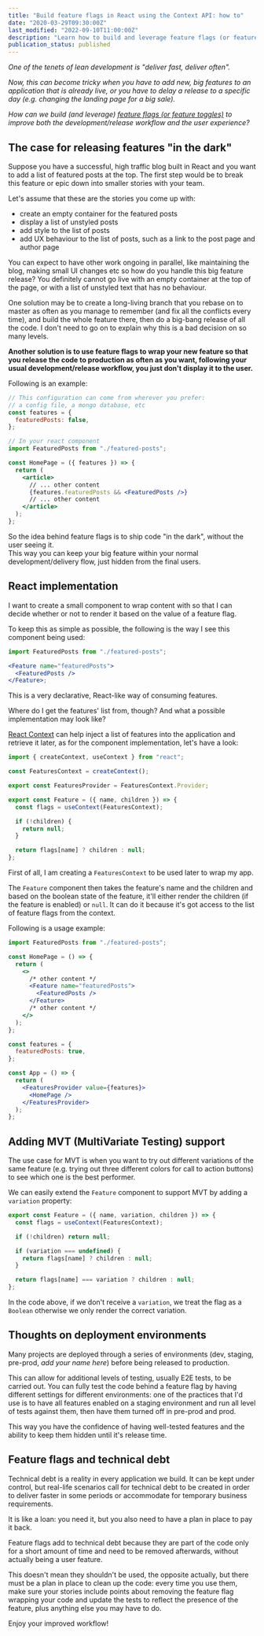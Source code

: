 ```yaml
---
title: "Build feature flags in React using the Context API: how to"
date: "2020-03-29T09:30:00Z"
last_modified: "2022-09-10T11:00:00Z"
description: "Learn how to build and leverage feature flags (or feature toggles) in React to improve both the development/release workflow and the user experience."
publication_status: published
---
```


_One of the tenets of lean development is "deliver fast, deliver often"._

_Now, this can become tricky when you have to add new, big features to an application that is already live, or you have to delay a release to a specific day (e.g. changing the landing page for a big sale)._

_How can we build (and leverage) [feature flags (or feature toggles)](https://martinfowler.com/articles/feature-toggles.html) to improve both the development/release workflow and the user experience?_

## The case for releasing features "in the dark"

Suppose you have a successful, high traffic blog built in React and you want to add a list of featured posts at the top. The first step would be to break this feature or epic down into smaller stories with your team.

Let's assume that these are the stories you come up with:

- create an empty container for the featured posts
- display a list of unstyled posts
- add style to the list of posts
- add UX behaviour to the list of posts, such as a link to the post page and author page

You can expect to have other work ongoing in parallel, like maintaining the blog, making small UI changes etc so how do you handle this big feature release? You definitely cannot go live with an empty container at the top of the page, or with a list of unstyled text that has no behaviour.

One solution may be to create a long-living branch that you rebase on to master as often as you manage to remember (and fix all the conflicts every time), and build the whole feature there, then do a big-bang release of all the code. I don't need to go on to explain why this is a bad decision on so many levels.

**Another solution is to use feature flags to wrap your new feature so that you release the code to production as often as you want, following your usual development/release workflow, you just don't display it to the user.**

Following is an example:

```jsx
// This configuration can come from wherever you prefer:
// a config file, a mongo database, etc
const features = {
  featuredPosts: false,
};

// In your react component
import FeaturedPosts from "./featured-posts";

const HomePage = ({ features }) => {
  return (
    <article>
      // ... other content
      {features.featuredPosts && <FeaturedPosts />}
      // ... other content
    </article>
  );
};
```

So the idea behind feature flags is to ship code "in the dark", without the user seeing it.  
This way you can keep your big feature within your normal development/delivery flow, just hidden from the final users.

## React implementation

I want to create a small component to wrap content with so that I can decide whether or not to render it based on the value of a feature flag.

To keep this as simple as possible, the following is the way I see this component being used:

```jsx
import FeaturedPosts from "./featured-posts";

<Feature name="featuredPosts">
  <FeaturedPosts />
</Feature>;
```

This is a very declarative, React-like way of consuming features.

Where do I get the features' list from, though? And what a possible implementation may look like?

[React Context](https://reactjs.org/docs/context.html) can help inject a list of features into the application and retrieve it later, as for the component implementation, let's have a look:

```jsx
import { createContext, useContext } from "react";

const FeaturesContext = createContext();

export const FeaturesProvider = FeaturesContext.Provider;

export const Feature = ({ name, children }) => {
  const flags = useContext(FeaturesContext);

  if (!children) {
    return null;
  }

  return flags[name] ? children : null;
};
```

First of all, I am creating a `FeaturesContext` to be used later to wrap my app.

The `Feature` component then takes the feature's name and the children and based on the boolean state of the feature, it'll either render the children (if the feature is enabled) or `null`. It can do it because it's got access to the list of feature flags from the context.

Following is a usage example:

```jsx
import FeaturedPosts from "./featured-posts";

const HomePage = () => {
  return (
    <>
      /* other content */
      <Feature name="featuredPosts">
        <FeaturedPosts />
      </Feature>
      /* other content */
    </>
  );
};

const features = {
  featuredPosts: true,
};

const App = () => {
  return (
    <FeaturesProvider value={features}>
      <HomePage />
    </FeaturesProvider>
  );
};
```

## Adding MVT (MultiVariate Testing) support

The use case for MVT is when you want to try out different variations of the same feature (e.g. trying out three different colors for call to action buttons) to see which one is the best performer.

We can easily extend the `Feature` component to support MVT by adding a `variation` property:

```jsx
export const Feature = ({ name, variation, children }) => {
  const flags = useContext(FeaturesContext);

  if (!children) return null;

  if (variation === undefined) {
    return flags[name] ? children : null;
  }

  return flags[name] === variation ? children : null;
};
```

In the code above, if we don't receive a `variation`, we treat the flag as a `Boolean` otherwise we only render the correct variation.

## Thoughts on deployment environments

Many projects are deployed through a series of environments (dev, staging, pre-prod, _add your name here_) before being released to production.

This can allow for additional levels of testing, usually E2E tests, to be carried out. You can fully test the code behind a feature flag by having different settings for different environments: one of the practices that I'd use is to have all features enabled on a staging environment and run all level of tests against them, then have them turned off in pre-prod and prod.

This way you have the confidence of having well-tested features and the ability to keep them hidden until it's release time.

## Feature flags and technical debt

Technical debt is a reality in every application we build. It can be kept under control, but real-life scenarios call for technical debt to be created in order to deliver faster in some periods or accommodate for temporary business requirements.

It is like a loan: you need it, but you also need to have a plan in place to pay it back.

Feature flags add to technical debt because they are part of the code only for a short amount of time and need to be removed afterwards, without actually being a user feature.

This doesn't mean they shouldn't be used, the opposite actually, but there must be a plan in place to clean up the code: every time you use them, make sure your stories include points about removing the feature flag wrapping your code and update the tests to reflect the presence of the feature, plus anything else you may have to do.

Enjoy your improved workflow!
